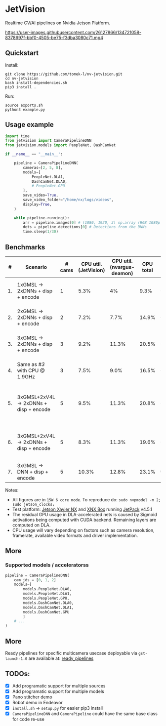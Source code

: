 # JetVision

Realtime CV/AI pipelines on Nvidia Jetson Platform.

https://user-images.githubusercontent.com/26127866/134721058-8378697f-bbf0-4505-be75-f3dba3080c71.mp4


## Quickstart

Install:
```shell
git clone https://github.com/tomek-l/nv-jetvision.git
cd nv-jetvision
bash install-dependencies.sh
pip3 install .
```
Run:
```shell
source exports.sh
python3 example.py
```

## Usage example

```python
import time
from jetvision import CameraPipelineDNN
from jetvision.models import PeopleNet, DashCamNet

if __name__ == "__main__":

    pipeline = CameraPipelineDNN(
        cameras=[2, 5, 8],
        models=[
            PeopleNet.DLA1,
            DashCamNet.DLA0,
            # PeopleNet.GPU
        ],
        save_video=True,
        save_video_folder="/home/nx/logs/videos",
        display=True,
    )

    while pipeline.running():
        arr = pipeline.images[0] # (1080, 1920, 3) np.array (RGB 1080p image)
        dets = pipeline.detections[0] # Detections from the DNNs
        time.sleep(1/30)
```

## Benchmarks

| #   | Scenario                               | # cams | CPU util. <br> (JetVision) | CPU util. <br> (nvargus-deamon) | CPU<br>total | GPU % | EMC util % | Power draw | Inference Hardware                                             |
| --- | -------------------------------------- | ------ | -------------------------- | ------------------------------- | ------------ | ----- | ---------- | ---------- | -------------------------------------------------------------- |
| 1.  | 1xGMSL -> 2xDNNs + disp + encode       | 1      | 5.3%                       | 4%                              | 9.3%         | <3%   | 57%        | 8.5W       | DLA0: PeopleNet DLA1: DashCamNet                               |
| 2.  | 2xGMSL -> 2xDNNs + disp + encode       | 2      | 7.2%                       | 7.7%                            | 14.9%        | <3%   | 62%        | 9.4W       | DLA0: PeopleNet DLA1: DashCamNet                               |
| 3.  | 3xGMSL -> 2xDNNs + disp + encode       | 3      | 9.2%                       | 11.3%                           | 20.5%        | <3%   | 68%        | 10.1W      | DLA0: PeopleNet DLA1: DashCamNet                               |
| 4.  | Same as _#3_ with CPU @ 1.9GHz         | 3      | 7.5%                       | 9.0%                            | 16.5%        | <3%   | 68%        | 10.4w      | DLA0: PeopleNet DLA1: DashCamNet                               |
| 5.  | 3xGMSL+2xV4L -> 2xDNNs + disp + encode | 5      | 9.5%                       | 11.3%                           | 20.8%        | <3%   | 45%        | 9.1W       | DLA0: PeopleNet _(interval=1)_ DLA1: DashCamNet _(interval=1)_ |
| 6.  | 3xGMSL+2xV4L -> 2xDNNs + disp + encode | 5      | 8.3%                       | 11.3%                           | 19.6%        | <3%   | 25%        | 7.5W       | DLA0: PeopleNet _(interval=6)_ DLA1: DashCamNet _(interval=6)_ |
| 7.  | 3xGMSL -> DNN + disp + encode          | 5      | 10.3%                      | 12.8%                           | 23.1%        | 99%   | 25%        | 15W        | GPU: PeopleNet                                                 |


Notes:
- All figures are in `15W 6 core mode`. To reproduce do: `sudo nvpmodel -m 2; sudo jetson_clocks;`
- Test platform: [Jetson Xavier NX](https://developer.nvidia.com/embedded/jetson-xavier-nx-devkit) and [XNX Box](https://www.leopardimaging.com/product/nvidia-jetson-cameras/nvidia-nx-mipi-camera-kits/li-xnx-box-gmsl2/) running [JetPack](https://developer.nvidia.com/embedded/jetpack) v4.5.1
- The residual GPU usage in DLA-accelerated nets is caused by Sigmoid activations being computed with CUDA backend. Remaining layers are computed on DLA.
- CPU usage will vary depending on factors such as camera resolution, framerate, available video formats and driver implementation.



## More 

### Supported models / acceleratorss
```python
pipeline = CameraPipelineDNN(
    cam_ids = [0, 1, 2]
    models=[
        models.PeopleNet.DLA0,
        models.PeopleNet.DLA1,
        models.PeopleNet.GPU,
        models.DashCamNet.DLA0,
        models.DashCamNet.DLA1,
        models.DashCamNet.GPU
        ]
    # ...
)
```

<!-- ### You can specific images to specific models for inference:
```python
pipeline = CameraPipelineDNN(
    cam_ids = list(range(6)),
    models={
        models.PeopleNet.DLA0: [0, 1],
        models.PeopleNet.DLA1: [2, 3],
        models.DashCamNet.GPU: [0, 1, 2, 3, 4, 5],
        }
    # ...
)
``` -->

<!-- ### Examples showing custom application on top of jetmulticam

How to build your own application using `jetmulticam`

- [examples/00-example-hello-multicam-panorama.ipynb](examples/00-example-hello-multicam-panorama.ipynb)
- [examples/01-example-pytorch-integration-todo.ipynb](examples/01-example-pytorch-integration-todo.ipynb)
- [examples/02-example-pytorch-navigation-todo.ipynb](examples/02-example-pytorch-navigation-todo.ipynb)
- [examples/03-example-inspection-robot-idea.py](examples/03-example-inspection-robot-idea.py)
- [examples/04-example-retail-robot-idea.py](examples/04-example-retail-robot-idea.py) -->

## More

Ready pipelines for specific multicamera usecase deployable via `gst-launch-1.0` are available at: [ready_pipelines](ready_pipelines)

## TODOs:

- [x] Add programatic support for multiple sources
- [x] Add programatic support for multiple models
- [x] Pano stitcher demo
- [x] Robot demo in Endeavor
- [x] `install.sh` -> `setup.py` for easier pip3 install
- [x] `CameraPipelineDNN` and `CameraPipeline` could have the same base class for code re-use
